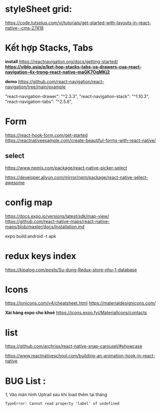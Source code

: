 
# styleSheet grid:
https://code.tutsplus.com/vi/tutorials/get-started-with-layouts-in-react-native--cms-27418



# Kết hợp Stacks, Tabs
**install**
https://reactnavigation.org/docs/getting-started/
**https://viblo.asia/p/ket-hop-stacks-tabs-va-drawers-cua-react-navigation-4x-trong-react-native-maGK7OqMKj2**

**demo**
https://github.com/react-navigation/react-navigation/tree/main/example

"react-navigation-drawer": "^2.3.3",
"react-navigation-stack": "^1.10.3",
"react-navigation-tabs": "^2.5.6",

# Form

https://react-hook-form.com/get-started
https://reactnativeexample.com/create-beautiful-forms-with-react-native/

## select 
https://www.npmjs.com/package/react-native-picker-select

https://developer.aliyun.com/mirror/npm/package/react-native-select-awesome

# config map
https://docs.expo.io/versions/latest/sdk/map-view/
https://github.com/react-native-maps/react-native-maps/blob/master/docs/installation.md


expo build:android -t apk


# redux keys index
https://kipalog.com/posts/Su-dung-Redux-store-nhu-1-database


# Icons
https://ionicons.com/v4/cheatsheet.html
https://materialdesignicons.com/

**Xài hàng expo cho khoẻ**
https://icons.expo.fyi/MaterialIcons/contacts

# list 
https://github.com/archriss/react-native-snap-carousel/#showcase


https://www.reactnativeschool.com/building-an-animation-hook-in-react-native



# BUG List :

*1,*
Vào màn hình Uptrail 
sau khi load thêm tại tháng
```
TypeError: Cannot read property 'label' of undefined

```